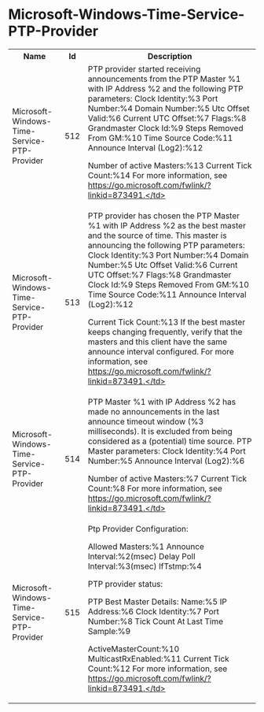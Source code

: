 # Microsoft-Windows-Time-Service-PTP-Provider

<table>
<colgroup><col/><col/><col/></colgroup>
<tr><th>Name</th><th>Id</th><th>Description</th></tr>
<tr><td>Microsoft-Windows-Time-Service-PTP-Provider</td><td>512</td><td>PTP provider started receiving announcements from the PTP Master %1 with IP Address %2 and the following PTP parameters:
Clock Identity:%3
Port Number:%4
Domain Number:%5
Utc Offset Valid:%6
Current UTC Offset:%7
Flags:%8
Grandmaster Clock Id:%9
Steps Removed From GM:%10
Time Source Code:%11
Announce Interval (Log2):%12

Number of active Masters:%13
Current Tick Count:%14
For more information, see https://go.microsoft.com/fwlink/?linkid=873491.</td></tr>
<tr><td>Microsoft-Windows-Time-Service-PTP-Provider</td><td>513</td><td>PTP provider has chosen the PTP Master %1 with IP Address %2 as the best master and the source of time. This master is announcing the following PTP parameters:
Clock Identity:%3
Port Number:%4
Domain Number:%5
Utc Offset Valid:%6
Current UTC Offset:%7
Flags:%8
Grandmaster Clock Id:%9
Steps Removed From GM:%10
Time Source Code:%11
Announce Interval (Log2):%12

Current Tick Count:%13
If the best master keeps changing frequently, verify that the masters and this client have the same announce interval configured. For more information, see https://go.microsoft.com/fwlink/?linkid=873491.</td></tr>
<tr><td>Microsoft-Windows-Time-Service-PTP-Provider</td><td>514</td><td>PTP Master %1 with IP Address %2 has made no announcements in the last announce timeout window (%3 milliseconds). It is excluded from being considered as a (potential) time source. PTP Master parameters:
Clock Identity:%4
Port Number:%5
Announce Interval (Log2):%6

Number of active Masters:%7
Current Tick Count:%8
For more information, see https://go.microsoft.com/fwlink/?linkid=873491.</td></tr>
<tr><td>Microsoft-Windows-Time-Service-PTP-Provider</td><td>515</td><td>Ptp Provider Configuration:

Allowed Masters:%1
Announce Interval:%2(msec)
Delay Poll Interval:%3(msec)
IfTstmp:%4

PTP provider status:

PTP Best Master Details:
Name:%5
IP Address:%6
Clock Identity:%7
Port Number:%8
Tick Count At Last Time Sample:%9

ActiveMasterCount:%10
MulticastRxEnabled:%11
Current Tick Count:%12
For more information, see https://go.microsoft.com/fwlink/?linkid=873491.</td></tr>
</table>

